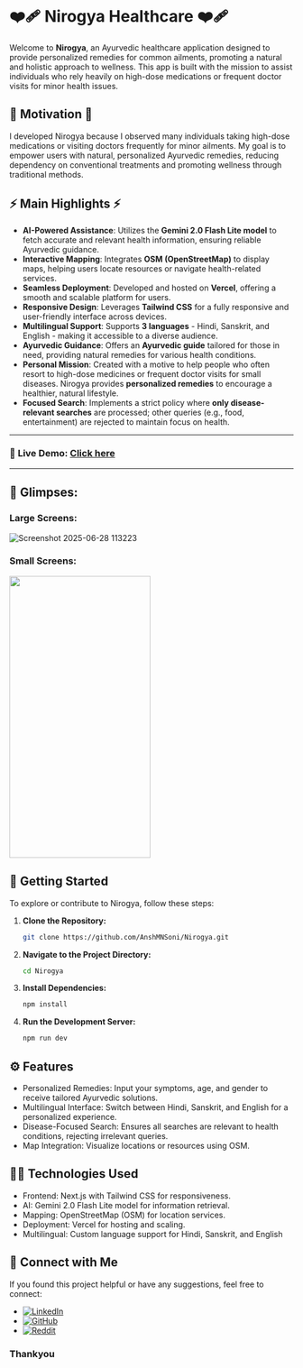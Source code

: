 # ❤️‍🩹 Nirogya Healthcare ❤️‍🩹

Welcome to **Nirogya**, an Ayurvedic healthcare application designed to provide personalized remedies for common ailments, promoting a natural and holistic approach to wellness. This app is built with the mission to assist individuals who rely heavily on high-dose medications or frequent doctor visits for minor health issues.

## 💪 Motivation 💪
I developed Nirogya because I observed many individuals taking high-dose medications or visiting doctors frequently for minor ailments. My goal is to empower users with natural, personalized Ayurvedic remedies, reducing dependency on conventional treatments and promoting wellness through traditional methods.

## ⚡ Main Highlights ⚡ 

- **AI-Powered Assistance**: Utilizes the **Gemini 2.0 Flash Lite model** to fetch accurate and relevant health information, ensuring reliable Ayurvedic guidance.
- **Interactive Mapping**: Integrates **OSM (OpenStreetMap)** to display maps, helping users locate resources or navigate health-related services.
- **Seamless Deployment**: Developed and hosted on **Vercel**, offering a smooth and scalable platform for users.
- **Responsive Design**: Leverages **Tailwind CSS** for a fully responsive and user-friendly interface across devices.
- **Multilingual Support**: Supports **3 languages** - Hindi, Sanskrit, and English - making it accessible to a diverse audience.
- **Ayurvedic Guidance**: Offers an **Ayurvedic guide** tailored for those in need, providing natural remedies for various health conditions.
- **Personal Mission**: Created with a motive to help people who often resort to high-dose medicines or frequent doctor visits for small diseases. Nirogya provides **personalized remedies** to encourage a healthier, natural lifestyle.
- **Focused Search**: Implements a strict policy where **only disease-relevant searches** are processed; other queries (e.g., food, entertainment) are rejected to maintain focus on health.

---
### 📌 **Live Demo:** [Click here](https://nirogya-health.netlify.app/)
---

## 📸 Glimpses:

### Large Screens: 
![Screenshot 2025-06-28 113223](https://github.com/user-attachments/assets/993ed848-2c99-4dab-9102-ea46b20fbbcd)

### Small Screens: <br/>
<img src="https://github.com/user-attachments/assets/a6d90997-3b7e-4e76-b8dc-fd45a528f557" width="250" height="500" />


## 💫 Getting Started 

To explore or contribute to Nirogya, follow these steps:

1. **Clone the Repository:**
   ```sh
   git clone https://github.com/AnshMNSoni/Nirogya.git
   ```

2. **Navigate to the Project Directory:**
   ```sh
   cd Nirogya
   ```

3. **Install Dependencies:**
   ```sh
   npm install
   ```

4. **Run the Development Server:**
   ```sh
   npm run dev
   ```

## ⚙️ Features  
- Personalized Remedies: Input your symptoms, age, and gender to receive tailored Ayurvedic solutions.
- Multilingual Interface: Switch between Hindi, Sanskrit, and English for a personalized experience.
- Disease-Focused Search: Ensures all searches are relevant to health conditions, rejecting irrelevant queries.
- Map Integration: Visualize locations or resources using OSM.

## 🧑‍💻 Technologies Used
- Frontend: Next.js with Tailwind CSS for responsiveness.
- AI: Gemini 2.0 Flash Lite model for information retrieval.
- Mapping: OpenStreetMap (OSM) for location services.
- Deployment: Vercel for hosting and scaling.
- Multilingual: Custom language support for Hindi, Sanskrit, and English

## 📢 Connect with Me
If you found this project helpful or have any suggestions, feel free to connect:

- [![LinkedIn](https://img.shields.io/badge/LinkedIn-anshmnsoni-0077B5.svg?logo=linkedin)](https://www.linkedin.com/in/anshmnsoni)  
- [![GitHub](https://img.shields.io/badge/GitHub-AnshMNSoni-181717.svg?logo=github)](https://github.com/AnshMNSoni)
- [![Reddit](https://img.shields.io/badge/Reddit-u/AnshMNSoni-FF4500.svg?logo=reddit)](https://www.reddit.com/user/AnshMNSoni)

### Thankyou 
